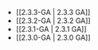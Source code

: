 - [[2.3.3-GA | 2.3.3 GA]]
- [[2.3.2-GA | 2.3.2 GA]]
- [[2.3.1-GA | 2.3.1 GA]]
- [[2.3.0-GA | 2.3.0 GA]]
